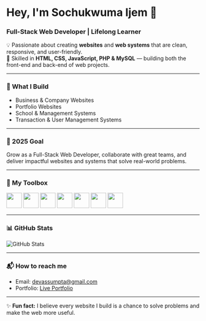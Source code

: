 # Hey, I'm Sochukwuma Ijem 👋

### Full-Stack Web Developer | Lifelong Learner  

💡 Passionate about creating **websites** and **web systems** that are clean, responsive, and user-friendly.  
🚀 Skilled in **HTML, CSS, JavaScript, PHP & MySQL** — building both the front-end and back-end of web projects.  

---

### 🔨 What I Build
- Business & Company Websites  
- Portfolio Websites  
- School & Management Systems  
- Transaction & User Management Systems  

---

### 🎯 2025 Goal
Grow as a Full-Stack Web Developer, collaborate with great teams, and deliver impactful websites and systems that solve real-world problems.  

---

### 🧰 My Toolbox
<p>
  <img src="https://cdn.jsdelivr.net/gh/devicons/devicon/icons/html5/html5-original.svg" width="40"/>
  <img src="https://cdn.jsdelivr.net/gh/devicons/devicon/icons/css3/css3-original.svg" width="40"/>
  <img src="https://cdn.jsdelivr.net/gh/devicons/devicon/icons/javascript/javascript-original.svg" width="40"/>
  <img src="https://cdn.jsdelivr.net/gh/devicons/devicon/icons/php/php-original.svg" width="40"/>
  <img src="https://cdn.jsdelivr.net/gh/devicons/devicon/icons/mysql/mysql-original.svg" width="40"/>
  <img src="https://cdn.jsdelivr.net/gh/devicons/devicon/icons/github/github-original.svg" width="40"/>
  <img src="https://cdn.jsdelivr.net/gh/devicons/devicon/icons/vscode/vscode-original.svg" width="40"/>
</p>

---

### 📊 GitHub Stats
![GitHub Stats](https://github-readme-stats.vercel.app/api?username=Sochukwumaijem&show_icons=true&theme=radical)

---

### 📬 How to reach me
- Email: [devassumpta@gmail.com](mailto:devassumpta@gmail.com)  
- Portfolio: [Live Portfolio](https://ass.kesug.com/portifolio?i=1)  

---

✨ **Fun fact:** I believe every website I build is a chance to solve problems and make the web more useful.

